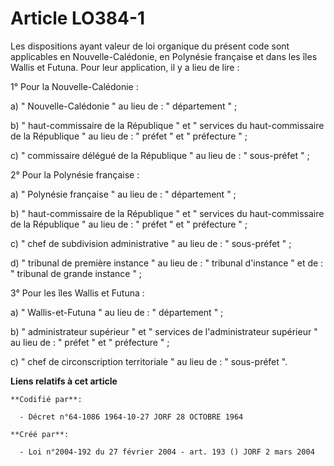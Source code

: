 # Article LO384-1

Les dispositions ayant valeur de loi organique du présent code sont applicables en Nouvelle-Calédonie, en Polynésie française
et dans les îles Wallis et Futuna. Pour leur application, il y a lieu de lire :

1° Pour la Nouvelle-Calédonie :

a) " Nouvelle-Calédonie " au lieu de : " département " ;

b) " haut-commissaire de la République " et " services du haut-commissaire de la République " au lieu de : " préfet " et "
préfecture " ;

c) " commissaire délégué de la République " au lieu de : " sous-préfet " ;

2° Pour la Polynésie française :

a) " Polynésie française " au lieu de : " département " ;

b) " haut-commissaire de la République " et " services du haut-commissaire de la République " au lieu de : " préfet " et "
préfecture " ;

c) " chef de subdivision administrative " au lieu de : " sous-préfet " ;

d) " tribunal de première instance " au lieu de : " tribunal d'instance " et de : " tribunal de grande instance " ;

3° Pour les îles Wallis et Futuna :

a) " Wallis-et-Futuna " au lieu de : " département " ;

b) " administrateur supérieur " et " services de l'administrateur supérieur " au lieu de : " préfet " et " préfecture " ;

c) " chef de circonscription territoriale " au lieu de : " sous-préfet ".

**Liens relatifs à cet article**

	**Codifié par**:

	  - Décret n°64-1086 1964-10-27 JORF 28 OCTOBRE 1964

	**Créé par**:

	  - Loi n°2004-192 du 27 février 2004 - art. 193 () JORF 2 mars 2004
